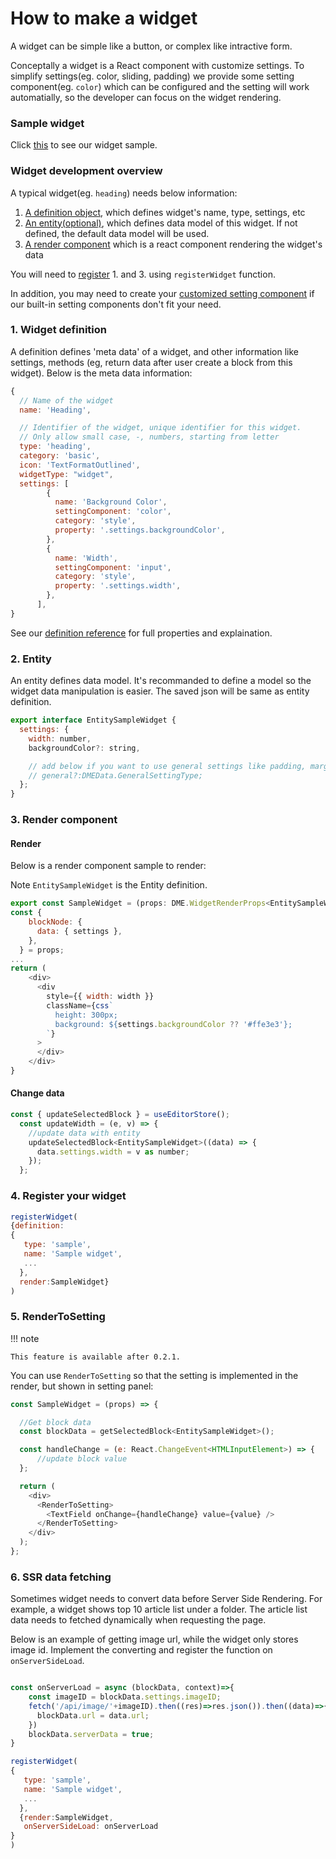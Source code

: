 # How to make a widget

A widget can be simple like a button, or complex like intractive form.

Conceptally a widget is a React component with customize settings. To simplify settings(eg. color, sliding, padding) we provide some setting component(eg. `color`) which can be configured and the setting will work automatially, so the developer can focus on the widget rendering.

### Sample widget

Click [this](https://github.com/dmeditor/dmeditor/tree/main/samples/dev/SampleWidget) to see our widget sample.

### Widget development overview

A typical widget(eg. `heading`) needs below information:

1. [A definition object](#1-widget-definition), which defines widget's name, type, settings, etc
2. [An entity(optional)](#2-entity), which defines data model of this widget. If not defined, the default data model will be used.
3. [A render component](#3-render-component) which is a react component rendering the widget's data

You will need to [register](#4-register-your-widget) 1. and 3. using `registerWidget` function.

In addition, you may need to create your [customized setting component](#5-customized-setting) if our built-in setting components don't fit your need.

### 1. Widget definition

A definition defines 'meta data' of a widget, and other information like settings, methods (eg, return data after user create a block from this widget). Below is the meta data information:

```javascript
{
  // Name of the widget
  name: 'Heading',

  // Identifier of the widget, unique identifier for this widget.
  // Only allow small case, -, numbers, starting from letter
  type: 'heading',
  category: 'basic',
  icon: 'TextFormatOutlined',
  widgetType: "widget",
  settings: [
        {
          name: 'Background Color',
          settingComponent: 'color',
          category: 'style',
          property: '.settings.backgroundColor',
        },
        {
          name: 'Width',
          settingComponent: 'input',
          category: 'style',
          property: '.settings.width',
        },
      ],
}
```

See our [definition reference](../reference/widget.md) for full properties and explaination.

### 2. Entity

An entity defines data model. It's recommanded to define a model so the widget data manipulation is easier. The saved json will be same as entity definition.

```javascript
export interface EntitySampleWidget {
  settings: {
    width: number,
    backgroundColor?: string,

    // add below if you want to use general settings like padding, margi to top, etc
    // general?:DMEData.GeneralSettingType;
  };
}
```

### 3. Render component

#### Render

Below is a render component sample to render:

Note `EntitySampleWidget` is the Entity definition.

```javascript
export const SampleWidget = (props: DME.WidgetRenderProps<EntitySampleWidget>) => {
const {
    blockNode: {
      data: { settings },
    },
  } = props;
...
return (
    <div>
      <div
        style={{ width: width }}
        className={css`
          height: 300px;
          background: ${settings.backgroundColor ?? '#ffe3e3'};
        `}
      >
      </div>
    </div>
}
```

#### Change data

```javascript
const { updateSelectedBlock } = useEditorStore();
  const updateWidth = (e, v) => {
    //update data with entity
    updateSelectedBlock<EntitySampleWidget>((data) => {
      data.settings.width = v as number;
    });
  };
```

### 4. Register your widget

```javascript
registerWidget(
{definition:
{
   type: 'sample',
   name: 'Sample widget',
   ...
  },
  render:SampleWidget}
)
```

### 5. RenderToSetting

!!! note

    This feature is available after 0.2.1.

You can use `RenderToSetting` so that the setting is implemented in the render, but shown in setting panel:

```javascript
const SampleWidget = (props) => {

  //Get block data
  const blockData = getSelectedBlock<EntitySampleWidget>();

  const handleChange = (e: React.ChangeEvent<HTMLInputElement>) => {
      //update block value
  };

  return (
    <div>
      <RenderToSetting>
        <TextField onChange={handleChange} value={value} />
      </RenderToSetting>
    </div>
  );
};
```

### 6. SSR data fetching

Sometimes widget needs to convert data before Server Side Rendering. For example, a widget shows top 10 article list under a folder. The article list data needs to fetched dynamically when requesting the page.

Below is an example of getting image url, while the widget only stores image id. Implement the converting and register the function on `onServerSideLoad`.

```javascript

const onServerLoad = async (blockData, context)=>{
    const imageID = blockData.settings.imageID;
    fetch('/api/image/'+imageID).then((res)=>res.json()).then((data)=>{
      blockData.url = data.url;
    })
    blockData.serverData = true;
}

registerWidget(
{
   type: 'sample',
   name: 'Sample widget',
   ...
  },
  {render:SampleWidget,
   onServerSideLoad: onServerLoad
}
)
```
